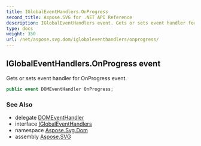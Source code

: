 ```yaml
---
title: IGlobalEventHandlers.OnProgress
second_title: Aspose.SVG for .NET API Reference
description: IGlobalEventHandlers event. Gets or sets event handler for OnProgress event
type: docs
weight: 350
url: /net/aspose.svg.dom/iglobaleventhandlers/onprogress/
---
```

## IGlobalEventHandlers.OnProgress event

Gets or sets event handler for OnProgress event.

```csharp
public event DOMEventHandler OnProgress;
```

### See Also

* delegate [DOMEventHandler](../../../aspose.svg.dom.events/domeventhandler/)
* interface [IGlobalEventHandlers](../)
* namespace [Aspose.Svg.Dom](../../iglobaleventhandlers/)
* assembly [Aspose.SVG](../../../)
